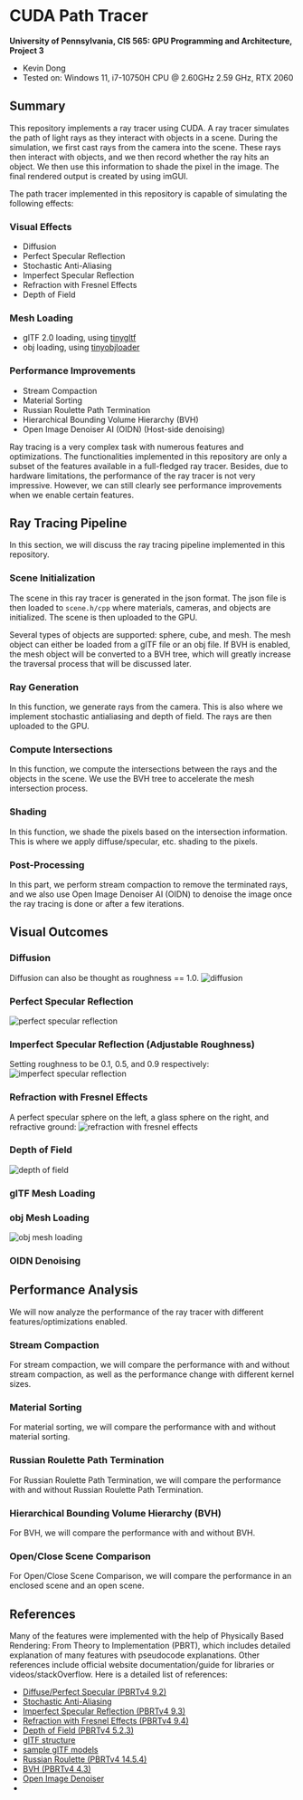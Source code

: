 CUDA Path Tracer
================

**University of Pennsylvania, CIS 565: GPU Programming and Architecture, Project 3**

* Kevin Dong
* Tested on: Windows 11, i7-10750H CPU @ 2.60GHz 2.59 GHz, RTX 2060

## Summary
This repository implements a ray tracer using CUDA. A ray tracer simulates the path of light rays as they interact with 
objects in a scene. During the simulation, we first cast rays from the camera into the scene. These rays then interact 
with objects, and we then record whether the ray hits an object. We then use this information to shade the pixel in the 
image. The final rendered output is created by using imGUI.

The path tracer implemented in this repository is capable of simulating the following effects:

### Visual Effects
- Diffusion
- Perfect Specular Reflection
- Stochastic Anti-Aliasing
- Imperfect Specular Reflection
- Refraction with Fresnel Effects
- Depth of Field

### Mesh Loading
- glTF 2.0 loading, using [tinygltf](https://github.com/syoyo/tinygltf)
- obj loading, using [tinyobjloader](https://github.com/tinyobjloader/tinyobjloader)

### Performance Improvements
- Stream Compaction
- Material Sorting
- Russian Roulette Path Termination
- Hierarchical Bounding Volume Hierarchy (BVH)
- Open Image Denoiser AI (OIDN) (Host-side denoising)

Ray tracing is a very complex task with numerous features and optimizations. The functionalities implemented in this 
repository are only a subset of the features available in a full-fledged ray tracer. Besides, due to hardware 
limitations, the performance of the ray tracer is not very impressive. However, we can still clearly see 
performance improvements when we enable certain features.

## Ray Tracing Pipeline
In this section, we will discuss the ray tracing pipeline implemented in this repository.

### Scene Initialization
The scene in this ray tracer is generated in the json format. The json file is then loaded to `scene.h/cpp` where 
materials, cameras, and objects are initialized. The scene is then uploaded to the GPU.

Several types of objects are supported: sphere, cube, and mesh. The mesh object can either be loaded from a glTF file 
or an obj file. If BVH is enabled, the mesh object will be converted to a BVH tree, which will greatly increase the 
traversal process that will be discussed later.

### Ray Generation
In this function, we generate rays from the camera. This is also where we implement stochastic antialiasing and depth 
of field. The rays are then uploaded to the GPU.

### Compute Intersections
In this function, we compute the intersections between the rays and the objects in the scene. We use the BVH tree to 
accelerate the mesh intersection process.

### Shading
In this function, we shade the pixels based on the intersection information. This is where we apply diffuse/specular, 
etc. shading to the pixels.

### Post-Processing
In this part, we perform stream compaction to remove the terminated rays, and we also use Open Image Denoiser AI (OIDN) 
to denoise the image once the ray tracing is done or after a few iterations.

## Visual Outcomes

### Diffusion
Diffusion can also be thought as roughness == 1.0.
![diffusion](img/cornell_test.2024-10-07_02-23-04z.5000samp.png)

### Perfect Specular Reflection
![perfect specular reflection](img/cornell_test.2024-10-07_02-35-22z.5000samp.png)

### Imperfect Specular Reflection (Adjustable Roughness)
Setting roughness to be 0.1, 0.5, and 0.9 respectively:
![imperfect specular reflection](img/cornell_test.2024-10-07_02-48-37z.5000samp.png)

### Refraction with Fresnel Effects
A perfect specular sphere on the left, a glass sphere on the right, and refractive ground:
![refraction with fresnel effects](img/cornell_refraction.2024-10-07_03-01-31z.5000samp.png)

### Depth of Field
![depth of field](img/cornell_dof.2024-10-07_03-12-24z.5000samp.png)

### glTF Mesh Loading

### obj Mesh Loading
![obj mesh loading](img/cornell_obj_tree_chair.2024-10-06_08-11-17z.5000samp.png)

### OIDN Denoising


## Performance Analysis
We will now analyze the performance of the ray tracer with different features/optimizations enabled.

### Stream Compaction
For stream compaction, we will compare the performance with and without stream compaction, as well as the performance 
change with different kernel sizes.

### Material Sorting
For material sorting, we will compare the performance with and without material sorting.

### Russian Roulette Path Termination
For Russian Roulette Path Termination, we will compare the performance with and without Russian Roulette Path Termination.

### Hierarchical Bounding Volume Hierarchy (BVH)
For BVH, we will compare the performance with and without BVH.

### Open/Close Scene Comparison
For Open/Close Scene Comparison, we will compare the performance in an enclosed scene and an open scene.


## References
Many of the features were implemented with the help of Physically Based Rendering: From Theory to Implementation (PBRT), 
which includes detailed explanation of many features with pseudocode explanations. Other references include official 
website documentation/guide for libraries or videos/stackOverflow. Here is a detailed list of references:
- [Diffuse/Perfect Specular (PBRTv4 9.2)](https://pbr-book.org/4ed/Reflection_Models/Diffuse_Reflection)
- [Stochastic Anti-Aliasing](https://paulbourke.net/miscellaneous/raytracing/)
- [Imperfect Specular Reflection (PBRTv4 9.3)](https://pbr-book.org/4ed/Reflection_Models/Specular_Reflection_and_Transmission)
- [Refraction with Fresnel Effects (PBRTv4 9.4)](https://pbr-book.org/4ed/Reflection_Models/Specular_Reflection_and_Transmission)
- [Depth of Field (PBRTv4 5.2.3)](https://pbr-book.org/4ed/Cameras_and_Film/Projective_Camera_Models#TheThinLensModelandDepthofField)
- [glTF structure](https://www.slideshare.net/slideshow/gltf-20-reference-guide/78149291#1)
- [sample glTF models](https://github.com/KhronosGroup/glTF-Sample-Models)
- [Russian Roulette (PBRTv4 14.5.4)](https://www.pbr-book.org/3ed-2018/Light_Transport_I_Surface_Reflection/Path_Tracing)
- [BVH (PBRTv4 4.3)](https://pbr-book.org/3ed-2018/Primitives_and_Intersection_Acceleration/Bounding_Volume_Hierarchies#BVHAccel::recursiveBuild)
- [Open Image Denoiser](https://www.openimagedenoise.org/)
- 